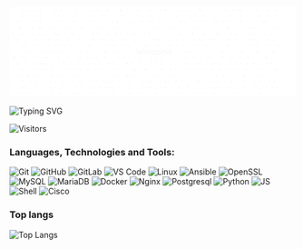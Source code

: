 ![Banner](https://raw.githubusercontent.com/drewbi/drewbi/master/welcome_banner2.svg)

![Typing SVG](https://readme-typing-svg.demolab.com?font=&weight=200&size=30&duration=3500&pause=500&multiline=true&width=435&height=80&lines=zdarova+everyone;i'm+ctf+player+in+team8)<br>

![Visitors](https://visitor-badge.glitch.me/badge?page_id=mqxmm.mqxmm)

### Languages, Technologies and Tools:

  ![Git](https://img.shields.io/badge/-Git-gray?style=flat-square&logo=git)
  ![GitHub](https://img.shields.io/badge/-GitHub-gray?style=flat-square&logo=github)
  ![GitLab](https://img.shields.io/badge/-GitLab-gray?style=flat-square&logo=gitlab)
  ![VS Code](https://img.shields.io/badge/-VS%20Code-gray?style=flat-square&logo=visual-studio-code)
  ![Linux](https://img.shields.io/badge/Linux-gray?style=flat-square&logo=linux)
  ![Ansible](https://img.shields.io/badge/Ansible-gray?style=flat-square&logo=ansible)
  ![OpenSSL](https://img.shields.io/badge/OpenSSL-gray?style=flat-square&logo=openssl)
  ![MySQL](https://img.shields.io/badge/-MySQL-gray?style=flat-square&logo=mysql)
  ![MariaDB](https://img.shields.io/badge/MariaDB-gray?style=flat-square&logo=mariadb)
  ![Docker](https://img.shields.io/badge/-Docker-gray?style=flat-square&logo=docker)
  ![Nginx](https://img.shields.io/badge/-Nginx-gray?style=flat-square&logo=nginx)
  ![Postgresql](https://img.shields.io/badge/-PostgreSQL-gray?style=flat-square&logo=postgresql)
  ![Python](https://img.shields.io/badge/-Python-gray?style=flat-square&logo=Python)
  ![JS](https://img.shields.io/badge/-Javascript-gray?style=flat-square&logo=javascript)
  ![Shell](https://img.shields.io/badge/-Shell-gray?style=flat-square&logo=shell)
  ![Cisco](https://img.shields.io/badge/Cisco-gray?style=flat-square&logo=cisco)
<br />

### Top langs
![Top Langs](https://github-readme-stats.vercel.app/api/top-langs/?username=mqxmm&hide=TeX&layout=compact)
